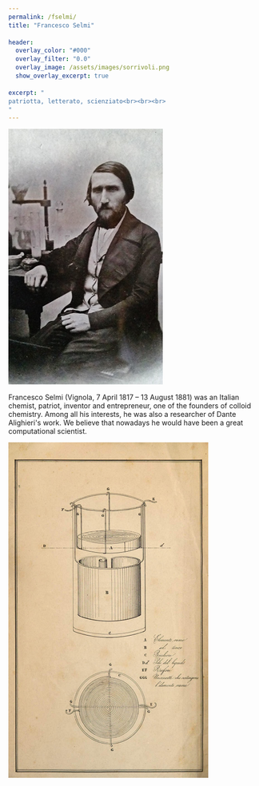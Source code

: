 ```yaml
---
permalink: /fselmi/
title: "Francesco Selmi"

header:
  overlay_color: "#000"
  overlay_filter: "0.0"
  overlay_image: /assets/images/sorrivoli.png
  show_overlay_excerpt: true

excerpt: "
patriotta, letterato, scienziato<br><br><br>
"
---
```

![Francesco Selmi](/assets/images/francesco_selmi_laboratorio_small.jpg)


Francesco Selmi (Vignola, 7 April 1817 – 13 August 1881) was an Italian chemist, patriot, inventor and entrepreneur, one of the founders of colloid chemistry. Among all his interests, he was also a researcher of Dante Alighieri's work. We believe that nowadays he would have been a great computational scientist.

![Pila a triplice contatto](/assets/images/pila_francesco_selmi.png)
